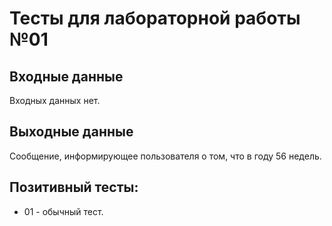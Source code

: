 # Тесты для лабораторной работы №01

## Входные данные
Входных данных нет.

## Выходные данные
Сообщение, информирующее пользователя о том, что в году 56 недель.

## Позитивный тесты:
- 01 - обычный тест.

